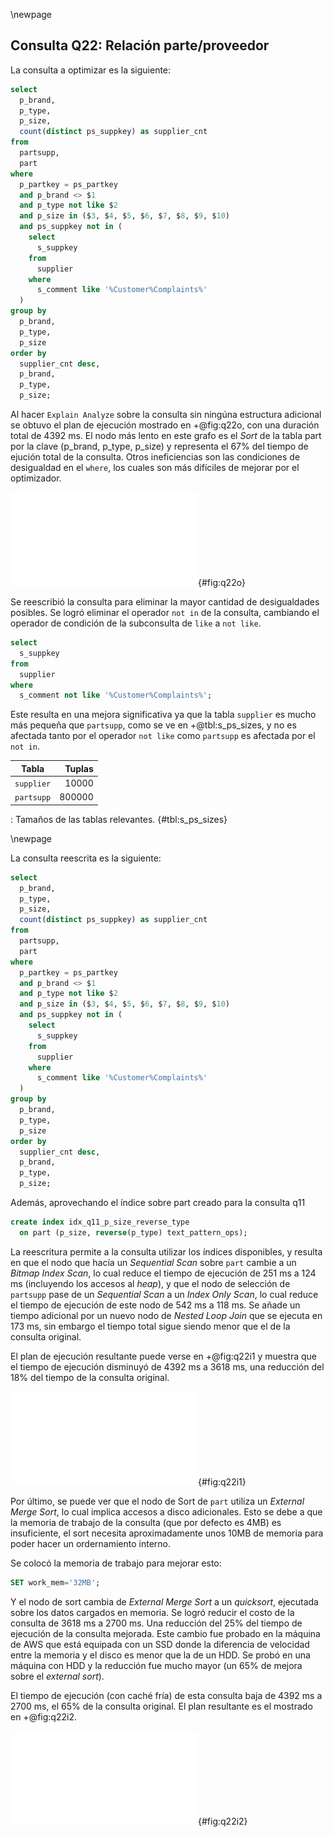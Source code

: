 \newpage

## Consulta Q22: Relación parte/proveedor

La consulta a optimizar es la siguiente:

```sql
select
  p_brand,
  p_type,
  p_size,
  count(distinct ps_suppkey) as supplier_cnt
from
  partsupp,
  part
where
  p_partkey = ps_partkey
  and p_brand <> $1
  and p_type not like $2
  and p_size in ($3, $4, $5, $6, $7, $8, $9, $10)
  and ps_suppkey not in (
    select
      s_suppkey
    from
      supplier
    where
      s_comment like '%Customer%Complaints%'
  )
group by
  p_brand,
  p_type,
  p_size
order by
  supplier_cnt desc,
  p_brand,
  p_type,
  p_size;
```

Al hacer `Explain Analyze` sobre la consulta sin ningúna estructura adicional se
obtuvo el plan de ejecución mostrado en +@fig:q22o, con una duración total de
4392 ms. El nodo más lento en este grafo es el *Sort* de la tabla part por la
clave (p_brand, p_type, p_size) y representa el 67% del tiempo de ejución total
de la consulta. Otros ineficiencias son las condiciones de desigualdad en el
`where`, los cuales son más difíciles de mejorar por el optimizador.

![Arbol de ejecución de la consulta Q22 original](img/q22originalPlan.pdf){#fig:q22o}

Se reescribió la consulta para eliminar la mayor cantidad de desigualdades posibles. Se
logró eliminar el operador `not in` de la consulta, cambiando el operador de condición
de la subconsulta de `like` a `not like`.

```sql
select
  s_suppkey
from
  supplier
where
  s_comment not like '%Customer%Complaints%';
```

Este resulta en una mejora significativa ya que la tabla `supplier` es mucho más
pequeña que `partsupp`, como se ve en +@tbl:s_ps_sizes, y no es afectada tanto
por el operador `not like` como `partsupp` es afectada por el `not in`.

| Tabla       | Tuplas  |
|-------------|--------:|
| `supplier`  | 10000   |
| `partsupp`  | 800000  |

: Tamaños de las tablas relevantes. {#tbl:s_ps_sizes}

\newpage

La consulta reescrita es la siguiente:

```sql
select
  p_brand,
  p_type,
  p_size,
  count(distinct ps_suppkey) as supplier_cnt
from
  partsupp,
  part
where
  p_partkey = ps_partkey
  and p_brand <> $1
  and p_type not like $2
  and p_size in ($3, $4, $5, $6, $7, $8, $9, $10)
  and ps_suppkey not in (
    select
      s_suppkey
    from
      supplier
    where
      s_comment like '%Customer%Complaints%'
  )
group by
  p_brand,
  p_type,
  p_size
order by
  supplier_cnt desc,
  p_brand,
  p_type,
  p_size;
```

Además, aprovechando el índice sobre part creado para la consulta q11

```sql
create index idx_q11_p_size_reverse_type
  on part (p_size, reverse(p_type) text_pattern_ops);
```

La reescritura permite a la consulta utilizar los índices disponibles, y resulta en que el
nodo que hacía un *Sequential Scan* sobre `part` cambie a un *Bitmap Index Scan*, lo cual
reduce el tiempo de ejecución de 251 ms a 124 ms (incluyendo los accesos al *heap*), y que
el nodo de selección de `partsupp` pase de un *Sequential Scan* a un *Index Only Scan*, lo
cual reduce el tiempo de ejecución de este nodo de 542 ms a 118 ms. Se añade un tiempo
adicional por un nuevo nodo de *Nested Loop Join* que se ejecuta en 173 ms, sin embargo el
tiempo total sigue siendo menor que el de la consulta original.

El plan de ejecución resultante puede verse en +@fig:q22i1 y muestra que el tiempo de
ejecución disminuyó de 4392 ms a 3618 ms, una reducción del 18% del tiempo de la consulta
original.

![Árbol de ejecución de la consulta Q22 reescrita](img/q22optimizedPlan.pdf){#fig:q22i1}

Por último, se puede ver que el nodo de Sort de `part` utiliza un *External Merge Sort*, lo
cual implica accesos a disco adicionales. Esto se debe a que la memoria de trabajo de la
consulta (que por defecto es 4MB) es insuficiente, el sort necesita aproximadamente unos
10MB de memoria para poder hacer un ordernamiento interno.

Se colocó la memoria de trabajo para mejorar esto:

```sql
SET work_mem='32MB';
```

Y el nodo de sort cambia de *External Merge Sort* a un *quicksort*, ejecutada sobre los
datos cargados en memoria. Se logró reducir el costo de la consulta de 3618 ms a 2700 ms.
Una reducción del 25% del tiempo de ejecución de la consulta mejorada. Este cambio fue
probado en la máquina de AWS que está equipada con un SSD donde la diferencia de velocidad
entre la memoria y el disco es menor que la de un HDD. Se probó en una máquina con HDD y
la reducción fue mucho mayor (un 65% de mejora sobre el *external sort*).

El tiempo de ejecución (con caché fría) de esta consulta baja de 4392 ms a 2700 ms, el 65%
de la consulta original. El plan resultante es el mostrado en +@fig:q22i2.

![Árbol de ejecución de la consulta Q22 modificada](img/q12optimizedPlan.pdf){#fig:q22i2}
